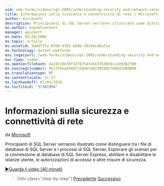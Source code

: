 ```yaml
---
uid: web-forms/videos/sql-2005/understanding-security-and-network-connectivity
title: Informazioni sulla sicurezza e connettività di rete | Microsoft Docs
author: microsoft
description: Principianti di SQL Server verranno illustrato come distinguere tra i file di database di SQL Server e i processi di SQL Server. Esplorare gli scenari per la connessione a SQL Server e...
ms.author: aspnetcontent
manager: wpickett
ms.date: 03/20/2006
ms.topic: article
ms.assetid: 5a0df3fa-07d9-4762-b9db-1824dcd8a31a
ms.technology: dotnet-webforms
msc.legacyurl: /web-forms/videos/sql-2005/understanding-security-and-network-connectivity
msc.type: video
ms.openlocfilehash: 4a19219e78f31787543c6e3763694cc2e9382f80
ms.sourcegitcommit: 953ff9ea4369f154d6fd0239599279ddd3280009
ms.translationtype: MT
ms.contentlocale: it-IT
ms.lasthandoff: 07/03/2018
ms.locfileid: "37381994"
---
```

<a name="understanding-security-and-network-connectivity"></a>Informazioni sulla sicurezza e connettività di rete
====================
da [Microsoft](https://github.com/microsoft)

Principianti di SQL Server verranno illustrato come distinguere tra i file di database di SQL Server e i processi di SQL Server. Esplorare gli scenari per la connessione al database di SQL Server Express, abilitare e disabilitare le istanze utente, le autorizzazioni di accesso e altre misure di sicurezza.

[&#9654;Guarda il video (40 minuti)](https://channel9.msdn.com/Blogs/ASP-NET-Site-Videos/understanding-security-and-network-connectivity)

> [!div class="step-by-step"]
> [Precedente](more-structured-query-language.md)
> [Successivo](connecting-your-web-application-to-sql-server-2005-express-edition.md)
